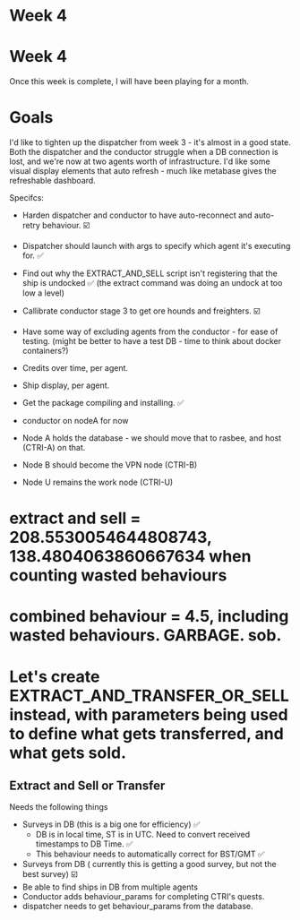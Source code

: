 # Week 4 

# Week 4 
Once this week is complete, I will have been playing for a month.

# Goals 

I'd like to tighten up the dispatcher from week 3 - it's almost in a good state. Both the dispatcher and the conductor struggle when a DB connection is lost, and we're now at two agents worth of infrastructure.
I'd like some visual display elements that auto refresh - much like metabase gives the refreshable dashboard.

Specifcs:
* Harden dispatcher and conductor to have auto-reconnect and auto-retry behaviour. ☑️
* Dispatcher should launch with args to specify which agent it's executing for. ✅
* Find out why the EXTRACT_AND_SELL script isn't registering that the ship is undocked ✅ (the extract command was doing an undock at too low a level)
* Callibrate conductor stage 3 to get ore hounds and freighters. ☑️
* Have some way of excluding agents from the conductor - for ease of testing. (might be better to have a test DB - time to think about docker containers?)
* Credits over time, per agent.
* Ship display, per agent. 
* Get the package compiling and installing. ✅
 
* conductor on nodeA for now
* Node A holds the database - we should move that to rasbee, and host (CTRI-A) on that.
* Node B should become the VPN node (CTRI-B)
* Node U remains the work node (CTRI-U)

# extract and sell = 208.5530054644808743, 138.4804063860667634 when counting wasted behaviours
# combined behaviour = 4.5, including wasted behaviours. GARBAGE. sob.
# Let's create EXTRACT_AND_TRANSFER_OR_SELL instead, with parameters being used to define what gets transferred, and what gets sold.

## Extract and Sell or Transfer

Needs the following things
* Surveys in DB (this is a big one for efficiency) ✅
  * DB is in local time, ST is in UTC. Need to convert received timestamps to DB Time.  ✅
  * This behaviour needs to automatically correct for BST/GMT ✅
* Surveys from DB ( currently this is getting a good survey, but not the best survey) ☑️
* Be able to find ships in DB from multiple agents
* Conductor adds behaviour_params for completing CTRI's quests.
* dispatcher needs to get behaviour_params from the database. 